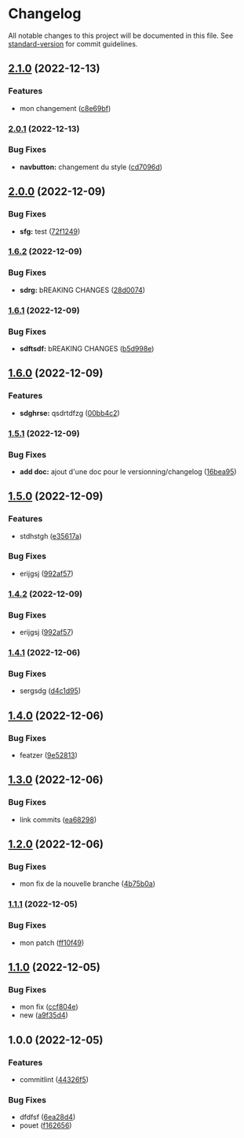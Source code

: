 # Changelog

All notable changes to this project will be documented in this file. See [standard-version](https://github.com/conventional-changelog/standard-version) for commit guidelines.

## [2.1.0](https://github.com/SleepFast/tadam/compare/v2.0.1...v2.1.0) (2022-12-13)


### Features

* mon changement ([c8e69bf](https://github.com/SleepFast/tadam/commit/c8e69bf8b0d7ac62a1ddc972bc3bef2f057ae472))

### [2.0.1](https://github.com/SleepFast/tadam/compare/v2.0.0...v2.0.1) (2022-12-13)


### Bug Fixes

* **navbutton:** changement du style ([cd7096d](https://github.com/SleepFast/tadam/commit/cd7096d9f37fbd70100a83284a7034c51db1e647))

## [2.0.0](https://github.com/SleepFast/tadam/compare/v1.6.2...v2.0.0) (2022-12-09)


### Bug Fixes

* **sfg:** test ([72f1249](https://github.com/SleepFast/tadam/commit/72f1249bf5160eee26cd030c0bff25c29550da86))

### [1.6.2](https://github.com/SleepFast/tadam/compare/v1.6.1...v1.6.2) (2022-12-09)


### Bug Fixes

* **sdrg:** bREAKING CHANGES ([28d0074](https://github.com/SleepFast/tadam/commit/28d0074d2e57b8f1dea7bd9aacff95a2d2335c9a))

### [1.6.1](https://github.com/SleepFast/tadam/compare/v1.6.0...v1.6.1) (2022-12-09)


### Bug Fixes

* **sdftsdf:** bREAKING CHANGES ([b5d998e](https://github.com/SleepFast/tadam/commit/b5d998e51a62103b4f483910831026ab532261b2))

## [1.6.0](https://github.com/SleepFast/tadam/compare/v1.5.1...v1.6.0) (2022-12-09)


### Features

* **sdghrse:** qsdrtdfzg ([00bb4c2](https://github.com/SleepFast/tadam/commit/00bb4c2b7045d06ff080a44fd017b23d233fbb64))

### [1.5.1](https://github.com/SleepFast/tadam/compare/v1.5.0...v1.5.1) (2022-12-09)


### Bug Fixes

* **add doc:** ajout d'une doc pour le versionning/changelog ([16bea95](https://github.com/SleepFast/tadam/commit/16bea957ac35160de41152b0b6df7d9c20001f99))

## [1.5.0](https://github.com/SleepFast/tadam/compare/v1.4.1...v1.5.0) (2022-12-09)


### Features

* stdhstgh ([e35617a](https://github.com/SleepFast/tadam/commit/e35617ab8d909ef5f57211367870fec77a407ffb))


### Bug Fixes

* erijgsj ([992af57](https://github.com/SleepFast/tadam/commit/992af575ee71adec00d16da5e74040caf2567dbc))

### [1.4.2](https://github.com/SleepFast/tadam/compare/v1.4.1...v1.4.2) (2022-12-09)


### Bug Fixes

* erijgsj ([992af57](https://github.com/SleepFast/tadam/commit/992af575ee71adec00d16da5e74040caf2567dbc))

### [1.4.1](https://github.com/SleepFast/tadam/compare/v1.4.0...v1.4.1) (2022-12-06)


### Bug Fixes

* sergsdg ([d4c1d95](https://github.com/SleepFast/tadam/commit/d4c1d952234cbbbfd9a6aef5a49995d22f69ba1c))

## [1.4.0](https://github.com/SleepFast/tadam/compare/v1.3.0...v1.4.0) (2022-12-06)


### Bug Fixes

* featzer ([9e52813](https://github.com/SleepFast/tadam/commit/9e528135de8d493deb16e7814cd277b80c243ee3))

## [1.3.0](https://github.com/SleepFast/tadam/compare/v1.2.0...v1.3.0) (2022-12-06)


### Bug Fixes

* link commits ([ea68298](https://github.com/SleepFast/tadam/commit/ea6829885c2c07d2802b29390b679303e4728ec6))

## [1.2.0](https://github.com/mokkapps/changelog-generator-demo/compare/v1.1.1...v1.2.0) (2022-12-06)


### Bug Fixes

* mon fix de la nouvelle branche ([4b75b0a](https://github.com/mokkapps/changelog-generator-demo/commits/4b75b0a02125ba1dae48bbe2f7f5ff6bf534576e))

### [1.1.1](https://github.com/mokkapps/changelog-generator-demo/compare/v1.1.0...v1.1.1) (2022-12-05)


### Bug Fixes

* mon patch ([ff10f49](https://github.com/mokkapps/changelog-generator-demo/commits/ff10f4924287c6085db1417e57dd83f24e322479))

## [1.1.0](https://github.com/mokkapps/changelog-generator-demo/compare/v1.0.0...v1.1.0) (2022-12-05)


### Bug Fixes

* mon fix ([ccf804e](https://github.com/mokkapps/changelog-generator-demo/commits/ccf804e06d422027062c3c68edf9cce67b567ad8))
* new ([a9f35d4](https://github.com/mokkapps/changelog-generator-demo/commits/a9f35d44cf3cf452e933b7450dac58ab3277d61f))

## 1.0.0 (2022-12-05)


### Features

* commitlint ([44326f5](https://github.com/mokkapps/changelog-generator-demo/commits/44326f555c92c04666c1b61c3e2dd178f98c4b41))


### Bug Fixes

* dfdfsf ([6ea28d4](https://github.com/mokkapps/changelog-generator-demo/commits/6ea28d4de4c54ac2721933fe1e9963c656fba7d8))
* pouet ([f162656](https://github.com/mokkapps/changelog-generator-demo/commits/f1626561b33c7e8cc65cd53d32237e7059d47463))
